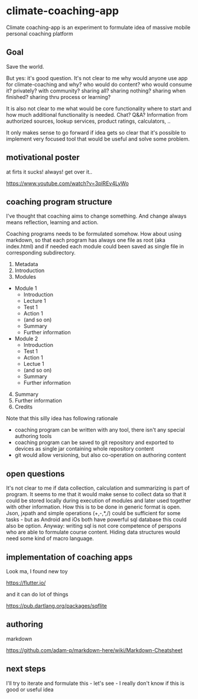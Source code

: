 # climate-coaching-app

Climate coaching-app is an experiment to formulate idea of massive mobile personal coaching platform 

## Goal

Save the world.

But yes: it's good question. It's not clear to me why would anyone use app for climate-coaching and why? who would do content? who would consume it? privately? with community? sharing all? sharing nothing? sharing when finished? sharing thru process or learning? 

It is also not clear to me what would be core functionality where to start and how much additional functionality is needed. Chat? Q&A? Information from authorized sources, lookup services, product ratings, calculators, ..

It only makes sense to go forward if idea gets so clear that it's possible to implement very focused tool that would be useful and solve some problem.

## motivational poster

at firts it sucks! always! get over it..

https://www.youtube.com/watch?v=3plREv4LyWo

## coaching program structure

I've thought that coaching aims to change something. And change always means reflection, learning and action.

Coaching programs needs to be formulated somehow. How about using markdown, so that each program has always one file as root (aka index.html) and if needed each module could been saved as single file in corresponding subdirectory.

1. Metadata
2. Introduction
3. Modules
  * Module 1
    * Introduction
    * Lecture 1
    * Test 1
    * Action 1
    * (and so on)
    * Summary
    * Further information
  * Module 2
    * Introduction
    * Test 1
    * Action 1
    * Lectue 1
    * (and so on)
    * Summary
    * Further information
4. Summary
5. Further information
6. Credits

Note that this silly idea has following rationale
- coaching program can be written with any tool, there isn't any special authoring tools
- coaching program can be saved to git repository and exported to devices as single jar containing whole repository content
- git would allow versioning, but also co-operation on authoring content

## open questions

It's not clear to me if data collection, calculation and summarizing is part of program. It seems to me that it would make sense to collect data so that it could be stored locally during execution of modules and later used together with other information. How this is to be done in generic format is open. Json, jxpath and simple operations (+,-,*,/) could be sufficient for some tasks - but as Android and iOs both have powerful sql database this could also be option. Anyway: writing sql is not core competence of perspons who are able to formulate course content. Hiding data structures would need some kind of macro language.

## implementation of coaching apps

Look ma, I found new toy

https://flutter.io/

and it can do lot of things

https://pub.dartlang.org/packages/sqflite

## authoring

markdown

https://github.com/adam-p/markdown-here/wiki/Markdown-Cheatsheet

## next steps

I'll try to iterate and formulate this - let's see - I really don't know if this is good or useful idea
